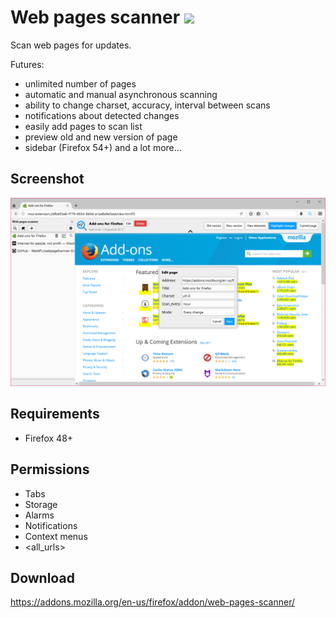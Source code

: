 # Web pages scanner ![](https://img.shields.io/badge/AMO-v.1.3.6-blue.svg)
Scan web pages for updates.

Futures:
- unlimited number of pages
- automatic and manual asynchronous scanning
- ability to change charset, accuracy, interval between scans
- notifications about detected changes
- easily add pages to scan list
- preview old and new version of page
- sidebar (Firefox 54+)
and a lot more...

## Screenshot
![](screenshots/1.png)

## Requirements
- Firefox 48+

## Permissions
- Tabs
- Storage
- Alarms
- Notifications
- Context menus
- <all_urls>

## Download
https://addons.mozilla.org/en-us/firefox/addon/web-pages-scanner/
